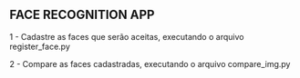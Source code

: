 ## FACE RECOGNITION APP 

1 - Cadastre as faces que serão aceitas, executando o arquivo register_face.py

2 - Compare as faces cadastradas, executando o arquivo compare_img.py




